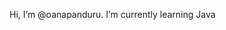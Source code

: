 Hi, I’m @oanapanduru. 
I’m currently learning Java
<!---
oanapanduru/oanapanduru is a ✨ special ✨ repository because its `README.md` (this file) appears on your GitHub profile.
You can click the Preview link to take a look at your changes.
--->
